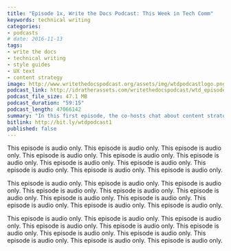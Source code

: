```yaml
---
title: "Episode 1x, Write the Docs Podcast: This Week in Tech Comm"
keywords: technical writing
categories: 
- podcasts
# date: 2016-11-13
tags:
- write the docs
- technical writing
- style guides
- UX text
- content strategy
image: http://www.writethedocspodcast.org/assets/img/wtdpodcastlogo.png
podcast_link: http://idratherassets.com/writethedocspodcast/wtd_episode_1.mp3
podcast_file_size: 47.1 MB
podcast_duration: "59:15"
podcast_length: 47066142 
summary: "In this first episode, the co-hosts chat about content strategy, style guides, abbreviations and acronyms, developer-written UI copy, and more. In this first episode, the co-hosts chat about content strategy, style guides, abbreviations and acronyms, developer-written UI copy, and more. In this first episode, the co-hosts chat about content strategy, style guides, abbreviations and acronyms, developer-written UI copy, and more. In this first episode, the co-hosts chat about content strategy, style guides, abbreviations and acronyms, developer-written UI copy, and more."
bitlink: http://bit.ly/wtdpodcast1
published: false
---
```


This episode is audio only. This episode is audio only. This episode is audio only. This episode is audio only. This episode is audio only. This episode is audio only. This episode is audio only. This episode is audio only. This episode is audio only. This episode is audio only. This episode is audio only.

This episode is audio only. This episode is audio only. This episode is audio only. This episode is audio only. This episode is audio only. This episode is audio only. This episode is audio only. This episode is audio only. This episode is audio only. This episode is audio only. This episode is audio only.

This episode is audio only. This episode is audio only. This episode is audio only. This episode is audio only. This episode is audio only. This episode is audio only. This episode is audio only. This episode is audio only. This episode is audio only. This episode is audio only. This episode is audio only.

